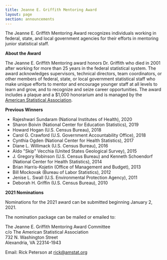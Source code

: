 ```yaml
---
title: Jeanne E. Griffith Mentoring Award
layout: page
section: announcements
---
```

<p>The Jeanne E. Griffith Mentoring Award recognizes individuals working in federal, state, and local government agencies for their efforts in mentoring junior statistical staff. </p> 
                  
<p><strong>About the Award</strong></p>

<p>The Jeanne E. Griffith Mentoring award honors Dr. Griffith who died in 2001 after working for more than 25 years in the federal statistical system. The award acknowledges supervisors, technical directors, team coordinators, or other members of federal, state, or local government statistical staff who make unique efforts to mentor and encourage younger staff at all levels to learn and grow, and to recognize and seize career opportunities. The award includes a plaque and a $1,000 honorarium and is managed by the <a href="https://community.amstat.org/governmentstatisticssection/awards/griffithmentoringaward" target="_blank" rel="noopener" >American Statistical Association</a>.</p>

<p><strong>Previous Winners</strong></p>
<ul>
  <li>Rajeshwari Sundaram (National Institutes of Health), 2020</li>
  <li>Sharon Boivin (National Center for Education Statistics), 2019</li>
  <li>Howard Hogan (U.S. Census Bureau), 2018</li>
  <li>Carol G. Crawford (U.S. Government Accountability Office), 2018</li>
  <li>Cynthia Ogden (National Center for Health Statistics), 2017</li>
  <li>Diane L. Willimack (U.S. Census Bureau), 2016</li>
  <li>Aldo "Skip" Vecchia (United States Geological Survey), 2015</li>
  <li>J. Gregory Robinson (U.S. Census Bureau) and Kenneth Schoendorf (National Center for Health Statistics), 2014</li>
  <li>Brian Harris-Kojetin (Office of Management and Budget), 2013</li>
  <li>Bill Mockovak (Bureau of Labor Statistics), 2012</li>
  <li>Jenise L. Swall (U.S. Environmental Protection Agency), 2011</li>
  <li>Deborah H. Griffin (U.S. Census Bureau), 2010</li>
</ul>
<p><strong>2021 Nominations</strong></p>

<p>Nominations for the 2021 award can be submitted beginning January 2, 2021.</p>

<p>The nomination package can be mailed or emailed to:</p>

<p>The Jeanne E. Griffith Mentoring Award Committee<br>
c/o The American Statistical Association<br>
732 N. Washington Street<br>
Alexandria, VA  22314-1943<br>

<p>Email: Rick Peterson at <a href="mailto:rick@amstat.org">rick@amstat.org</a></p>